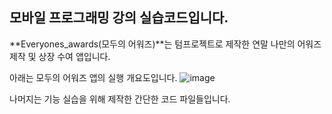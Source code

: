 ## 모바일 프로그래밍 강의 실습코드입니다.
**Everyones_awards(모두의 어워즈)**는 텀프로젝트로 제작한 연말 나만의 어워즈 제작 및 상장 수여 앱입니다.


아래는 모두의 어워즈 앱의 실행 개요도입니다.
![image](https://github.com/siiiirru/mobileprogramming/assets/105716856/c8a3a7e6-824c-448d-80fd-c67fa1bb4294)

나머지는 기능 실습을 위해 제작한 간단한 코드 파일들입니다.
